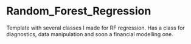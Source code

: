 # Random_Forest_Regression
Template with several classes I made for RF regression. Has a class for diagnostics, data manipulation and soon a financial modelling one.
